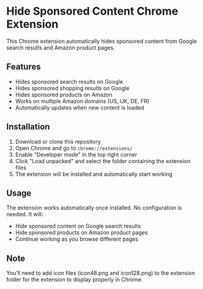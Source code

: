 # Hide Sponsored Content Chrome Extension

This Chrome extension automatically hides sponsored content from Google search results and Amazon product pages.

## Features

- Hides sponsored search results on Google
- Hides sponsored shopping results on Google
- Hides sponsored products on Amazon
- Works on multiple Amazon domains (US, UK, DE, FR)
- Automatically updates when new content is loaded

## Installation

1. Download or clone this repository
2. Open Chrome and go to `chrome://extensions/`
3. Enable "Developer mode" in the top right corner
4. Click "Load unpacked" and select the folder containing the extension files
5. The extension will be installed and automatically start working

## Usage

The extension works automatically once installed. No configuration is needed. It will:

- Hide sponsored content on Google search results
- Hide sponsored products on Amazon product pages
- Continue working as you browse different pages

## Note

You'll need to add icon files (icon48.png and icon128.png) to the extension folder for the extension to display properly in Chrome.
